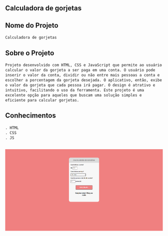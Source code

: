 ## Calculadora de gorjetas

## Nome do Projeto

    Calculadora de gorjetas

## Sobre o Projeto

    Projeto desenvolvido com HTML, CSS e JavaScript que permite ao usuário calcular o valor da gorjeta a ser paga em uma conta. O usuário pode inserir o valor da conta, dividir ou não entre mais pessoas a conta e escolher a porcentagem da gorjeta desejada. O aplicativo, então, exibe o valor da gorjeta que cada pessoa irá pagar. O design é atrativo e intuitivo, facilitando o uso da ferramenta. Este projeto é uma excelente opção para aqueles que buscam uma solução simples e eficiente para calcular gorjetas.

## Conhecimentos

    . HTML
    . CSS
    . JS

##

<img src="Image.png">
